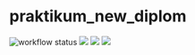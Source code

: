# praktikum_new_diplom

![workflow status](https://github.com/solodnikov/foodgram-project-react/actions/workflows/yamdb_workflow.yml/badge.svg?event=push&branch=master)
![](https://img.shields.io/badge/Django-3.2.18-orange)
![](https://img.shields.io/badge/Python-3.7-brightgreen)
![](https://img.shields.io/badge/DjangoRestFramework-3.14.0-red)
